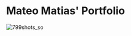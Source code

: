 # Mateo Matias' Portfolio 


![799shots_so](https://github.com/MateoMatias06/Portfolio.dev/assets/161376815/0b88c399-766a-4ef5-9e80-bd2b293ebc22)
